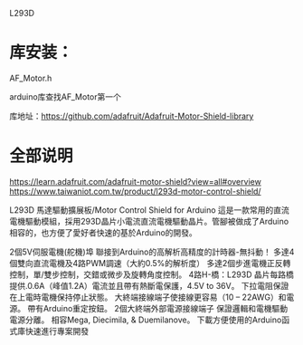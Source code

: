 L293D

# 库安装：

AF_Motor.h

arduino库查找AF_Motor第一个

库地址：https://github.com/adafruit/Adafruit-Motor-Shield-library


# 全部说明

https://learn.adafruit.com/adafruit-motor-shield?view=all#overview
https://www.taiwaniot.com.tw/product/l293d-motor-control-shield/


L293D 馬達驅動擴展板/Motor Control Shield for Arduino
這是一款常用的直流電機驅動模組，採用293D晶片小電流直流電機驅動晶片。管腳被做成了Arduino相容的，也方便了愛好者快速的基於Arduino的開發。

2個5V伺服電機(舵機)埠 聯接到Arduino的高解析高精度的計時器-無抖動！
多達4個雙向直流電機及4路PWM調速（大約0.5%的解析度）
多達2個步進電機正反轉控制，單/雙步控制，交錯或微步及旋轉角度控制。
4路H-橋：L293D 晶片每路橋提供.0.6A（峰值1.2A）電流並且帶有熱斷電保護，4.5V to 36V。
下拉電阻保證在上電時電機保持停止狀態。
大終端接線端子使接線更容易（10 – 22AWG）和電源。
帶有Arduino重定按鈕。
2個大終端外部電源接線端子 保證邏輯和電機驅動電源分離。
相容Mega, Diecimila, & Duemilanove。
下載方便使用的Arduino函式庫快速進行專案開發